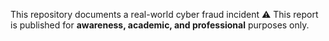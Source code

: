 This repository documents a real-world cyber fraud incident
⚠️ This report is published for **awareness, academic, and professional** purposes only.

